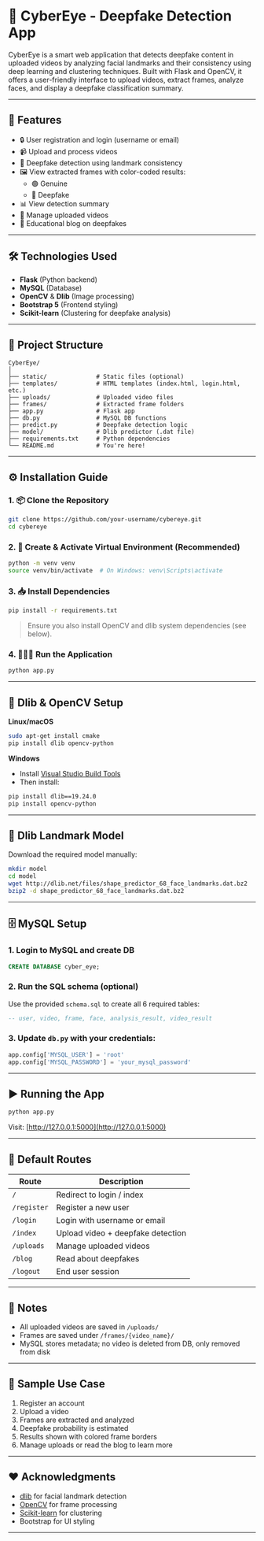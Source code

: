 # 🧠 CyberEye - Deepfake Detection App

CyberEye is a smart web application that detects deepfake content in uploaded videos by analyzing facial landmarks and their consistency using deep learning and clustering techniques. Built with Flask and OpenCV, it offers a user-friendly interface to upload videos, extract frames, analyze faces, and display a deepfake classification summary.

---

## 🚀 Features

- 🔒 User registration and login (username or email)
- 📹 Upload and process videos
- 🧠 Deepfake detection using landmark consistency
- 🖼 View extracted frames with color-coded results:
  - 🟢 Genuine
  - 🔴 Deepfake
- 📊 View detection summary
- 📁 Manage uploaded videos
- 📘 Educational blog on deepfakes

---

## 🛠 Technologies Used

- **Flask** (Python backend)
- **MySQL** (Database)
- **OpenCV** & **Dlib** (Image processing)
- **Bootstrap 5** (Frontend styling)
- **Scikit-learn** (Clustering for deepfake analysis)

---

## 📂 Project Structure

```
CyberEye/
│
├── static/              # Static files (optional)
├── templates/           # HTML templates (index.html, login.html, etc.)
├── uploads/             # Uploaded video files
├── frames/              # Extracted frame folders
├── app.py               # Flask app
├── db.py                # MySQL DB functions
├── predict.py           # Deepfake detection logic
├── model/               # Dlib predictor (.dat file)
├── requirements.txt     # Python dependencies
└── README.md            # You're here!
```

---

## ⚙️ Installation Guide

### 1. 📦 Clone the Repository

```bash
git clone https://github.com/your-username/cybereye.git
cd cybereye
```

### 2. 🐍 Create & Activate Virtual Environment (Recommended)

```bash
python -m venv venv
source venv/bin/activate  # On Windows: venv\Scripts\activate
```

### 3. 📥 Install Dependencies

```bash
pip install -r requirements.txt
```

> Ensure you also install OpenCV and dlib system dependencies (see below).

### 4. 🏃‍♂️‍➡️ Run the Application
```bash
python app.py
```

---

## 🧰 Dlib & OpenCV Setup

**Linux/macOS**
```bash
sudo apt-get install cmake
pip install dlib opencv-python
```

**Windows**
- Install [Visual Studio Build Tools](https://visualstudio.microsoft.com/visual-cpp-build-tools/)
- Then install:
```bash
pip install dlib==19.24.0
pip install opencv-python
```

---

## 🧠 Dlib Landmark Model

Download the required model manually:

```bash
mkdir model
cd model
wget http://dlib.net/files/shape_predictor_68_face_landmarks.dat.bz2
bzip2 -d shape_predictor_68_face_landmarks.dat.bz2
```

---

## 🗄️ MySQL Setup

### 1. Login to MySQL and create DB

```sql
CREATE DATABASE cyber_eye;
```

### 2. Run the SQL schema (optional)

Use the provided `schema.sql` to create all 6 required tables:

```sql
-- user, video, frame, face, analysis_result, video_result
```

### 3. Update `db.py` with your credentials:
```python
app.config['MYSQL_USER'] = 'root'
app.config['MYSQL_PASSWORD'] = 'your_mysql_password'
```

---

## ▶️ Running the App

```bash
python app.py
```

Visit: [http://127.0.0.1:5000](http://127.0.0.1:5000)

---

## 🔐 Default Routes

| Route         | Description                            |
|---------------|----------------------------------------|
| `/`           | Redirect to login / index              |
| `/register`   | Register a new user                    |
| `/login`      | Login with username or email           |
| `/index`      | Upload video + deepfake detection      |
| `/uploads`    | Manage uploaded videos                 |
| `/blog`       | Read about deepfakes                   |
| `/logout`     | End user session                       |

---

## 📌 Notes

- All uploaded videos are saved in `/uploads/`
- Frames are saved under `/frames/{video_name}/`
- MySQL stores metadata; no video is deleted from DB, only removed from disk

---

## 🧪 Sample Use Case

1. Register an account  
2. Upload a video  
3. Frames are extracted and analyzed  
4. Deepfake probability is estimated  
5. Results shown with colored frame borders  
6. Manage uploads or read the blog to learn more

---

## ❤️ Acknowledgments

- [dlib](http://dlib.net/) for facial landmark detection  
- [OpenCV](https://opencv.org/) for frame processing  
- [Scikit-learn](https://scikit-learn.org/) for clustering  
- Bootstrap for UI styling

---
